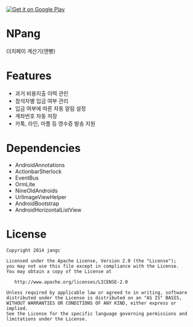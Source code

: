 [![Get it on Google Play](http://www.android.com/images/brand/get_it_on_play_logo_small.png)](http://play.google.com/store/apps/details?id=mobi.threeam.npang)

NPang
=====
더치페이 계산기(엔빵) 


Features
========
- 과거 비용지출 이력 관린
- 참석자별 입금 여부 관리
- 입금 여부에 따른 자동 알림 설정
- 계좌번호 자동 저장
- 카톡, 라인, 마플 등 영수증 발송 지원 


Dependencies
============
* AndroidAnnotations
* ActionbarSherlock
* EventBus
* OrmLite
* NineOldAndroids
* UrlImageViewHelper
* AndroidBootstrap
* AndroidHorizontalListView

License
=======
    Copyright 2014 jangc

    Licensed under the Apache License, Version 2.0 (the "License");
    you may not use this file except in compliance with the License.
    You may obtain a copy of the License at

       http://www.apache.org/licenses/LICENSE-2.0

    Unless required by applicable law or agreed to in writing, software
    distributed under the License is distributed on an "AS IS" BASIS,
    WITHOUT WARRANTIES OR CONDITIONS OF ANY KIND, either express or implied.
    See the License for the specific language governing permissions and
    limitations under the License.